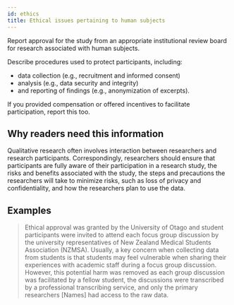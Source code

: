 ```yaml
---
id: ethics
title: Ethical issues pertaining to human subjects
---
```

Report approval for the study from an appropriate institutional review board for research associated with human subjects.
<!-- #TODO: Reword this? -->
Describe procedures used to protect participants, including:

* data collection (e.g., recruitment and informed consent)
* analysis (e.g., data security and integrity)
* and reporting of findings (e.g., anonymization of excerpts).

If you provided compensation or offered incentives to facilitate participation, report this too.

<!-- #TODO: null case - not required, not done -->
## Why readers need this information

Qualitative research often involves interaction between researchers and research participants. Correspondingly, researchers should ensure that participants are fully aware of their participation in a research study, the risks and benefits associated with the study, the steps and precautions the researchers will take to minimize risks, such as loss of privacy and confidentiality, and how the researchers plan to use the data.

<!-- #TODO: Why? doesn't justify why a reader needs this info. Journal requirement? -->

## Examples

> Ethical approval was granted by the University of Otago and student participants were invited to attend each focus group discussion by the university representatives of New Zealand Medical Students Association (NZMSA). Usually, a key concern when collecting data from students is that students may feel vulnerable when sharing their experiences with academic staff during a focus group discussion. However, this potential harm was removed as each group discussion was facilitated by a fellow student, the discussions were transcribed by a professional transcribing service, and only the primary researchers [Names] had access to the raw data.
